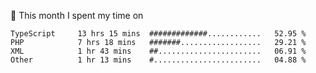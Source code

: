 📅 This month I spent my time on

<!--START_SECTION:waka-->

```text
TypeScript     13 hrs 15 mins  #############............   52.95 %
PHP            7 hrs 18 mins   #######..................   29.21 %
XML            1 hr 43 mins    ##.......................   06.91 %
Other          1 hr 13 mins    #........................   04.88 %
```

<!--END_SECTION:waka-->
